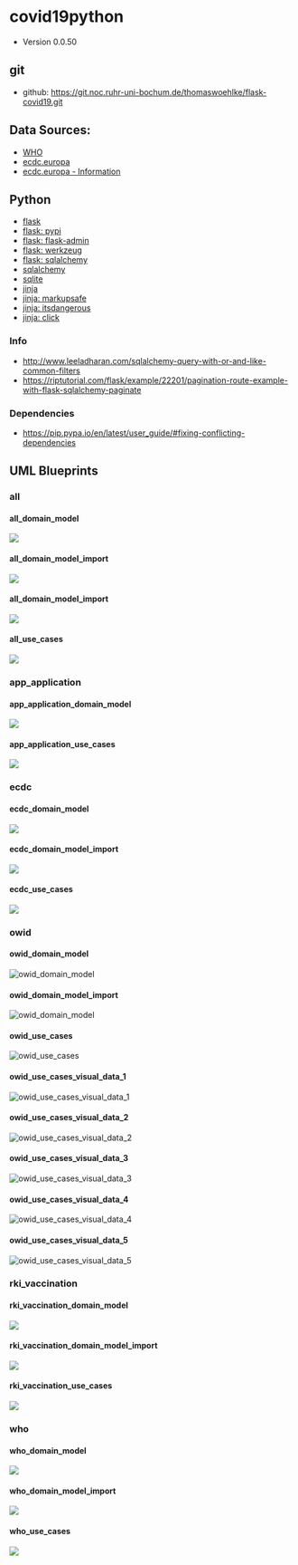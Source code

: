 # covid19python
* Version 0.0.50

## git
* github: https://git.noc.ruhr-uni-bochum.de/thomaswoehlke/flask-covid19.git

## Data Sources:
* [WHO](https://covid19.who.int/WHO-COVID-19-global-data.csv)
* [ecdc.europa](https://opendata.ecdc.europa.eu/covid19/casedistribution/csv)
* [ecdc.europa - Information](https://www.ecdc.europa.eu/en/publications-data/download-todays-data-geographic-distribution-covid-19-cases-worldwide)

## Python
* [flask](https://flask.palletsprojects.com/en/1.1.x/)
* [flask: pypi](https://pypi.org/project/Flask/)
* [flask: flask-admin](https://github.com/flask-admin/flask-admin/)
* [flask: werkzeug](https://werkzeug.palletsprojects.com/en/1.0.x/)
* [flask: sqlalchemy](https://flask.palletsprojects.com/en/1.1.x/patterns/sqlalchemy/)
* [sqlalchemy](https://docs.sqlalchemy.org/en/13/)
* [sqlite](https://sqlite.org/docs.html)
* [jinja](https://jinja.palletsprojects.com/en/2.11.x/)
* [jinja: markupsafe](https://palletsprojects.com/p/markupsafe/)
* [jinja: itsdangerous](https://palletsprojects.com/p/itsdangerous/)
* [jinja: click](https://palletsprojects.com/p/click/)

### Info
* http://www.leeladharan.com/sqlalchemy-query-with-or-and-like-common-filters
* https://riptutorial.com/flask/example/22201/pagination-route-example-with-flask-sqlalchemy-paginate

### Dependencies
* https://pip.pypa.io/en/latest/user_guide/#fixing-conflicting-dependencies

## UML Blueprints

### all
#### all_domain_model
![](docs/blueprints/all/uml/img/all_domain_model.png)
#### all_domain_model_import
![](docs/blueprints/all/uml/img/all_domain_model_import.png)
#### all_domain_model_import
![](docs/blueprints/all/uml/img/all_domain_model_star_schema.png)
#### all_use_cases
![](docs/blueprints/all/uml/img/all_use_cases.png)

### app_application
#### app_application_domain_model
![](docs/blueprints/app_application/uml/img/app_application_domain_model.png)
#### app_application_use_cases
![](docs/blueprints/app_application/uml/img/app_application_use_cases.png)

### ecdc
#### ecdc_domain_model
![](docs/blueprints/ecdc/uml/img/ecdc_domain_model.png)
#### ecdc_domain_model_import
![](docs/blueprints/ecdc/uml/img/ecdc_domain_model_import.png)
#### ecdc_use_cases
![](docs/blueprints/ecdc/uml/img/ecdc_use_cases.png)

### owid
#### owid_domain_model
![owid_domain_model](docs/blueprints/owid/uml/img/owid_domain_model.png)
#### owid_domain_model_import
![owid_domain_model](docs/blueprints/owid/uml/img/owid_domain_model_import.png)
#### owid_use_cases
![owid_use_cases](docs/blueprints/owid/uml/img/owid_use_cases.png)
#### owid_use_cases_visual_data_1
![owid_use_cases_visual_data_1](docs/blueprints/owid/uml/use_cases__visual_data/img/owid_use_cases_visual_data_1.png)
#### owid_use_cases_visual_data_2
![owid_use_cases_visual_data_2](docs/blueprints/owid/uml/use_cases__visual_data/img/owid_use_cases_visual_data_2.png)
#### owid_use_cases_visual_data_3
![owid_use_cases_visual_data_3](docs/blueprints/owid/uml/use_cases__visual_data/img/owid_use_cases_visual_data_3.png)
#### owid_use_cases_visual_data_4
![owid_use_cases_visual_data_4](docs/blueprints/owid/uml/use_cases__visual_data/img/owid_use_cases_visual_data_4.png)
#### owid_use_cases_visual_data_5
![owid_use_cases_visual_data_5](docs/blueprints/owid/uml/use_cases__visual_data/img/owid_use_cases_visual_data_5.png)

### rki_vaccination
#### rki_vaccination_domain_model
![](docs/blueprints/rki_vaccination/uml/img/rki_vaccination_domain_model.png)
#### rki_vaccination_domain_model_import
![](docs/blueprints/rki_vaccination/uml/img/rki_vaccination_domain_model_import.png)
#### rki_vaccination_use_cases
![](docs/blueprints/rki_vaccination/uml/img/rki_vaccination_use_cases.png)

### who
#### who_domain_model
![](docs/blueprints/who/uml/img/who_domain_model.png)
#### who_domain_model_import
![](docs/blueprints/who/uml/img/who_domain_model_import.png)
#### who_use_cases
![](docs/blueprints/who/uml/img/who_use_cases.png)
